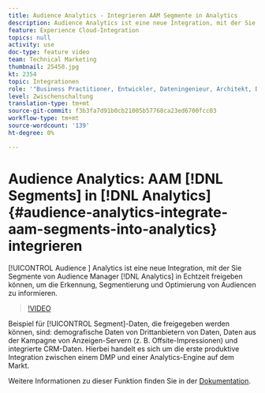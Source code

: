 ```yaml
---
title: Audience Analytics - Integrieren AAM Segmente in Analytics
description: Audience Analytics ist eine neue Integration, mit der Sie Segmente vom Audience Manager (AAM) an Analytics (AA) in Echtzeit freigeben können, um Informationen zur Ermittlung, Segmentierung und Optimierung von Audiencen zu erhalten.
feature: Experience Cloud-Integration
topics: null
activity: use
doc-type: feature video
team: Technical Marketing
thumbnail: 25450.jpg
kt: 2354
topic: Integrationen
role: '"Business Practitioner, Entwickler, Dateningenieur, Architekt, Data Architect, Administrator, Leader"'
level: Zwischenschaltung
translation-type: tm+mt
source-git-commit: f3b3fa7d91b0cb21005b57768ca23ed6700fcc03
workflow-type: tm+mt
source-wordcount: '139'
ht-degree: 0%

---
```



# Audience Analytics: AAM [!DNL Segments] in [!DNL Analytics] {#audience-analytics-integrate-aam-segments-into-analytics} integrieren

[!UICONTROL Audience ] Analytics ist eine neue Integration, mit der Sie Segmente von Audience Manager  [!DNL Analytics] in Echtzeit freigeben können, um die Erkennung, Segmentierung und Optimierung von Audiencen zu informieren.

>[!VIDEO](https://video.tv.adobe.com/v/25450/?quality=12)

Beispiel für [!UICONTROL Segment]-Daten, die freigegeben werden können, sind: demografische Daten von Drittanbietern von Daten, Daten aus der Kampagne von Anzeigen-Servern (z. B. Offsite-Impressionen) und integrierte CRM-Daten. Hierbei handelt es sich um die erste produktive Integration zwischen einem DMP und einer Analytics-Engine auf dem Markt.

Weitere Informationen zu dieser Funktion finden Sie in der [Dokumentation](https://marketing.adobe.com/resources/help/en_US/analytics/audiences/).

